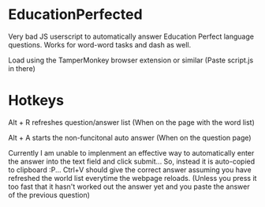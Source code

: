 # EducationPerfected
Very bad JS userscript to automatically answer Education Perfect language questions.
Works for word-word tasks and dash as well.


Load using the TamperMonkey browser extension or similar (Paste script.js in there)


# Hotkeys
Alt + R refreshes question/answer list (When on the page with the word list)

Alt + A starts the non-funcitonal auto answer (When on the question page)


Currently I am unable to implenment an effective way to automatically enter the answer into the text field and click submit...
So, instead it is auto-copied to clipboard :P... Ctrl+V should give the correct answer assuming you have refreshed the world list everytime the webpage reloads. (Unless you press it too fast that it hasn't worked out the answer yet and you paste the answer of the previous question)
